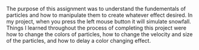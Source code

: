 The purpose of this assignment was to understand the fundementals of particles and how to manipulate them to create whatever effect desired. In my project, when you press the left mouse button it will simulate snowfall. Things I learned throughout the process of completing this project were how to change the colors of particles, how to change the velocity and size of the particles, and how to delay a color changing effect. 
